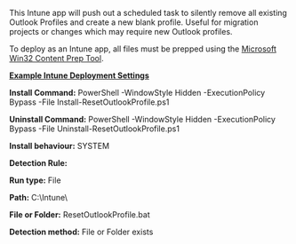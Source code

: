 This Intune app will push out a scheduled task to silently remove all existing Outlook Profiles and create a new blank profile. Useful for migration projects or changes which may require new Outlook profiles.

To deploy as an Intune app, all files must be prepped using the [Microsoft Win32 Content Prep Tool](https://github.com/Microsoft/Microsoft-Win32-Content-Prep-Tool).

<ins>**Example Intune Deployment Settings**<ins>

**Install Command:** PowerShell -WindowStyle Hidden -ExecutionPolicy Bypass -File Install-ResetOutlookProfile.ps1

**Uninstall Command:** PowerShell -WindowStyle Hidden -ExecutionPolicy Bypass -File Uninstall-ResetOutlookProfile.ps1

**Install behaviour:** SYSTEM


**Detection Rule:**

**Run type:** File

**Path:** C:\Intune\

**File or Folder:** ResetOutlookProfile.bat

**Detection method:** File or Folder exists
